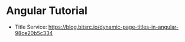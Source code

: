 # Angular Tutorial

- Title Service: https://blog.bitsrc.io/dynamic-page-titles-in-angular-98ce20b5c334
